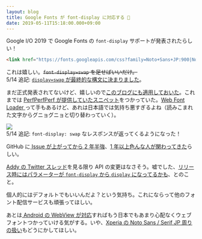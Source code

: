 ```yaml
---
layout: blog
title: Google Fonts が font-display に対応する 🎉
date: 2019-05-11T15:18:00.000+09:00
---
```


Google I/O 2019 で Google Fonts の `font-display` サポートが発表されたらしい！

```html
<link href="https://fonts.googleapis.com/css?family=Noto+Sans+JP:900|Noto+Serif+JP&font-display=swap" rel="stylesheet">
```

これは嬉しい。~~`font-display=swap` を足せばいいだけ。~~  
5/14 追記: [`display=swap` が最終的な構文に決まりました](https://github.com/google/fonts/issues/358#issuecomment-492091688)。

まだ正式発表されてないけど、嬉しいので[このブログにも適用しておいた](https://github.com/uknmr/uknmr.github.io/commit/530e2114b77f943a2e0204036ea2de1982ef34fc)。これまでは [PerfPerfPerf が提供していたスニペット](https://googlefonts.3perf.com/)をつかっていた。[Web Font Loader ](https://github.com/typekit/webfontloader)って手もあるけど、あれは日本語では気持ち悪すぎるよね（読みこまれた文字からグニョグニョと切り替わっていく）。

![](https://i.gyazo.com/47672aa5b551339ab0bd676c78a98496.png)  
5/14 追記: `font-display: swap` なレスポンスが返ってくるようになった！

GitHub に[ Issue が上がってから 2 年半強](https://github.com/google/fonts/issues/358)、[1 年以上色んな人が関わってきた](https://twitter.com/addyosmani/status/1126387263749799936)らしい。

[Addy の Twitter スレッド](https://twitter.com/addyosmani/status/1126370518347608065)を見る限り API の変更はなさそう。嘘でした、[リリース時にはパラメーターが `font-display` から `display` になってるかも](https://github.com/google/fonts/issues/358#issuecomment-491453043)、とのこと。

個人的にはデフォルトでもいいんだよ？という気持ち。これにならって他のフォント配信サービスも頑張ってほしい。

あとは[ Android の WebView が対応](https://caniuse.com/#feat=css-font-rendering-controls)すればもう日本でもあまり心配なくウェブフォントつかっていける気がする。いや、[Xperia の Noto Sans / Serif JP 周りの扱い](https://togetter.com/li/1106385)もどうにかしてほしい。
